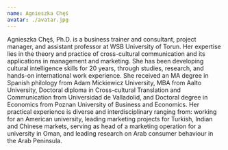 ```yaml
---
name: Agnieszka Chęś
avatar: ./avatar.jpg
---
```


Agnieszka Chęś, Ph.D. is a business trainer and consultant, project manager, and assistant professor at WSB University of Torun. Her expertise lies in the theory and practice of cross-cultural communication and its applications in management and marketing. She has been developing cultural intelligence skills for 20 years, through studies, research, and hands-on international work experience. She received an MA degree in Spanish philology from Adam Mickiewicz University, MBA from Aalto University, Doctoral diploma in Cross-cultural Translation and Communication from Universidad de Valladolid, and Doctoral degree in Economics from Poznan University of Business and Economics.  Her practical experience is diverse and interdisciplinary ranging from: working for an American university, leading marketing projects for Turkish, Indian and Chinese markets, serving as head of a marketing operation for a university in Oman, and leading research on Arab consumer behaviour in the Arab Peninsula.
